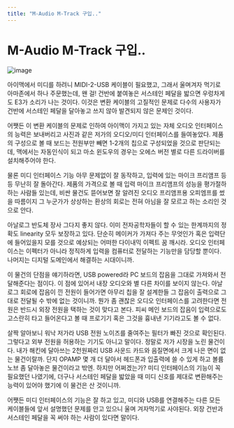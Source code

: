 ```yaml
---
title: "M-Audio M-Track 구입.."
---
```

# M-Audio M-Track 구입..

![image](de955bfb9aad3387d008c445dc7b7470.jpg)




아이맥에서 미디를 하려니 MIDI-2-USB 케이블이 필요했고, 그래서 울며겨자 먹기로 아마존에서 하나 주문했는데, 왠 걸! 건반에 붙여놓은 서스테인 페달을 밟으면 우렁차게도 E3가 소리가 나는 것이다. 이것은 변환 케이블의 고질적인 문제로 다수의 사용자가 건반에 서스테인 페달을 달아놓고 쓰지 않아 발견되지 않은 문제인 것이다.




어쨋든 이 변환 케이블의 문제로 인하여 아이맥이 가지고 있는 자체 오디오 인터페이스의 능력은 보내버리고 사진과 같은 저가의 오디오/미디 인터페이스를 들여놓았다. 제품의 구성으로 볼 때 보드는 전원부만 빼면 1-2개의 칩으로 구성되었을 것으로 판단되는데, 맥에서는 자동인식이 되고 마소 윈도우의 경우는 오에스 버전 별로 다른 드라이버를 설치해주어야 한다.




물론 미디 인터페이스 기능 아무 문제없이 잘 동작하고, 입력에 있는 마이크 프리앰프 등등 무난히 잘 돌아간다. 제품의 가격으로 볼 때 입력 마이크 프리앰프의 성능을 평가절하하는 사람들 있는데, 비싼 물건도 뜯어보면 잘 알려진 오디오 프리앰프용 오피엠프를 썼을 따름이지 그 누군가가 상상하는 환상의 회로는 전혀 아님을 잘 모르고 하는 소리인 것으로 안다.




아날로그 반도체 장사 그다지 좋지 않다. 이미 전자공학자들이 할 수 있는 한계까지의 정확도 linearity 모두 보장하고 있다. 단순히 메이커가 가져다 주는 무엇인가 혹은 입력단에 들어있을지 모를 것으로 예상되는 어떠한 다이내믹 이펙트 꿈 깨시라. 오디오 인터페이스는 이펙터가 아니라 정직하게 입력을 컴퓨터로 전달하는 기능만을 담당할 뿐이다. 나머지는 디지털 도메인에서 해결하는 시대이니까.




이 물건의 단점을 얘기하라면, USB powered라 PC 보드의 잡음을 그대로 가져와서 전달해준다는 점이다. 이 점에 있어서 내장 오디오와 별 다른 차이를 보이지 않는다. 아날로그 회로에 잡음이 낀 전원이 들어가면 아무리 칩을 잘 설계한들 그 잡음이 출력으로 그대로 전달될 수 밖에 없는 것이니까. 뭔가 좀 괜찮은 오디오 인터페이스를 고려한다면 전원은 반드시 외장 전원을 택하는 것이 맞다고 본다. 피씨 메인 보드의 잡음이 입력으로도 고스란히 타고 들어온다고 볼 때 프로기기 혹은 그것을 흉내낸 기기라고도 볼 수 없다. 




살짝 알아보니 워낙 저가라 USB 전원 노이즈를 줄여주는 필터가 빠진 것으로 확인된다. 그렇다고 외부 전원을 허용하는 기기도 아니고 말이다. 정말로 저가 시장을 노린 물건이다. 내가 해킨에 달아쓰는 2천원짜리 USB 사운드 카드와 음질면에서 크게 나은 면이 없는 물건이랄까. 단지 OPAMP 몇 개 더 달아서 헤드폰과 입출력에 쓸 수 있게 하고 볼륨 노브 좀 달아놓은 물건이라고 밖엔. 하지만 어쩌겠는가? 미디 인터페이스의 기능이 꼭 필요했던 나였기에, 더구나 서스테인 페달을 밟았을 때 미디 신호를 제대로 변환해주는 능력이 있어야 했기에 이 물건은 산 것이니까.




어쨋든 미디 인터페이스의 기능은 잘 하고 있고, 미디와 USB를 연결해주는 다른 모든 케이블들에 앞서 설명했던 문제를 안고 있으니 울며 겨자먹기로 사야된다. 외장 건반과 서스테인 페달을 꼭 써야 하는 사람이 있다면 말이다.


